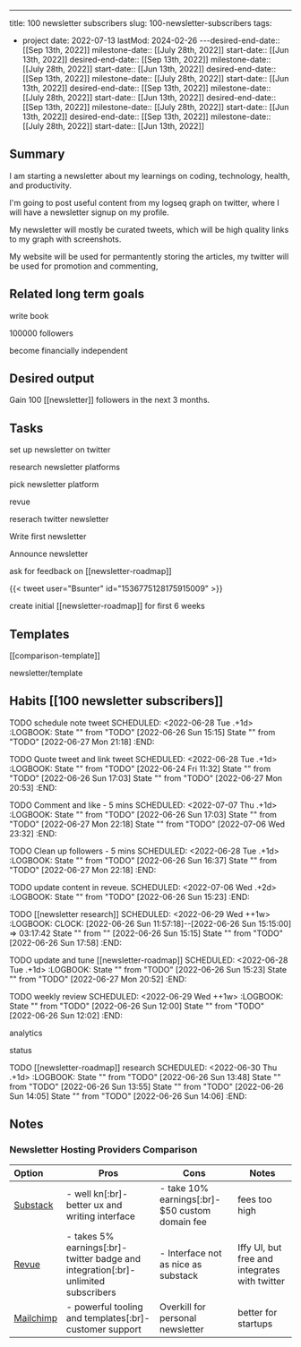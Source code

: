 ---
title: 100 newsletter subscribers
slug: 100-newsletter-subscribers
tags:
  - project
date: 2022-07-13
lastMod: 2024-02-26
---desired-end-date:: [[Sep 13th, 2022]]
milestone-date:: [[July 28th, 2022]]
start-date:: [[Jun 13th, 2022]]
desired-end-date:: [[Sep 13th, 2022]]
milestone-date:: [[July 28th, 2022]]
start-date:: [[Jun 13th, 2022]]
desired-end-date:: [[Sep 13th, 2022]]
milestone-date:: [[July 28th, 2022]]
start-date:: [[Jun 13th, 2022]]
desired-end-date:: [[Sep 13th, 2022]]
milestone-date:: [[July 28th, 2022]]
start-date:: [[Jun 13th, 2022]]
desired-end-date:: [[Sep 13th, 2022]]
milestone-date:: [[July 28th, 2022]]
start-date:: [[Jun 13th, 2022]]
desired-end-date:: [[Sep 13th, 2022]]
milestone-date:: [[July 28th, 2022]]
start-date:: [[Jun 13th, 2022]]


## Summary


I am starting a newsletter about my learnings on coding, technology, health, and productivity.

I'm going to post useful content from my logseq graph on twitter, where I will have a newsletter signup on my profile.

My newsletter will mostly be curated tweets, which will be high quality links to my graph with screenshots.

My website will be used for permantently storing the articles, my twitter will be used for promotion and commenting,

## Related long term goals


write book

100000 followers

become financially independent

## Desired output


Gain 100 [[newsletter]] followers in the next 3 months.

## Tasks


 set up newsletter on twitter

 research newsletter platforms

 pick newsletter platform

revue

 reserach twitter newsletter

 Write first newsletter

 Announce newsletter

 ask for feedback on [[newsletter-roadmap]]

{{< tweet user="Bsunter" id="1536775128175915009" >}}

 create initial [[newsletter-roadmap]] for first 6 weeks

## Templates


[[comparison-template]]

newsletter/template

## Habits [[100 newsletter subscribers]]


TODO  schedule note tweet
SCHEDULED: <2022-06-28 Tue .+1d>
:LOGBOOK:
State "" from "TODO" [2022-06-26 Sun 15:15]
State "" from "TODO" [2022-06-27 Mon 21:18]
:END:

TODO Quote tweet and link tweet
SCHEDULED: <2022-06-28 Tue .+1d>
:LOGBOOK:
State "" from "TODO" [2022-06-24 Fri 11:32]
State "" from "TODO" [2022-06-26 Sun 17:03]
State "" from "TODO" [2022-06-27 Mon 20:53]
:END:

TODO Comment and like - 5 mins
SCHEDULED: <2022-07-07 Thu .+1d>
:LOGBOOK:
State "" from "TODO" [2022-06-26 Sun 17:03]
State "" from "TODO" [2022-06-27 Mon 22:18]
State "" from "TODO" [2022-07-06 Wed 23:32]
:END:

TODO Clean up followers - 5 mins
SCHEDULED: <2022-06-28 Tue .+1d>
:LOGBOOK:
State "" from "TODO" [2022-06-26 Sun 16:37]
State "" from "TODO" [2022-06-27 Mon 22:18]
:END:

TODO update content in reveue.
SCHEDULED: <2022-07-06 Wed .+2d>
:LOGBOOK:
State "" from "TODO" [2022-06-26 Sun 15:23]
:END:

TODO [[newsletter research]]
SCHEDULED: <2022-06-29 Wed ++1w>
:LOGBOOK:
CLOCK: [2022-06-26 Sun 11:57:18]--[2022-06-26 Sun 15:15:00] =>  03:17:42
State "" from "" [2022-06-26 Sun 15:15]
State "" from "TODO" [2022-06-26 Sun 17:58]
:END:

TODO update and tune [[newsletter-roadmap]]
SCHEDULED: <2022-06-28 Tue .+1d>
:LOGBOOK:
State "" from "TODO" [2022-06-26 Sun 15:23]
State "" from "TODO" [2022-06-27 Mon 20:52]
:END:

TODO weekly review
SCHEDULED: <2022-06-29 Wed ++1w>
:LOGBOOK:
State "" from "TODO" [2022-06-26 Sun 12:00]
State "" from "TODO" [2022-06-26 Sun 12:02]
:END:

analytics

status

TODO  [[newsletter-roadmap]] research
SCHEDULED: <2022-06-30 Thu .+1d>
:LOGBOOK:
State "" from "TODO" [2022-06-26 Sun 13:48]
State "" from "TODO" [2022-06-26 Sun 13:55]
State "" from "TODO" [2022-06-26 Sun 14:05]
State "" from "TODO" [2022-06-26 Sun 14:06]
:END:

## Notes


### Newsletter Hosting Providers Comparison


|Option|Pros|Cons|Notes|
|:---|--|--|--|
|[Substack](https://substack.com/)|- well kn[:br]- better ux and writing interface|- take 10% earnings[:br]- $50 custom domain fee|fees too high |
|[Revue](https://www.getrevue.co/)|- takes 5% earnings[:br]- twitter badge and integration[:br]- unlimited subscribers|- Interface not as nice as substack|Iffy UI, but free and integrates with twitter|
|[Mailchimp](https://mailchimp.com)|- powerful tooling and templates[:br]- customer support|Overkill for personal newsletter|better for startups|

